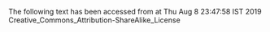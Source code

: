 The following text has been accessed from at Thu Aug 8 23:47:58 IST 2019
Creative_Commons_Attribution-ShareAlike_License
